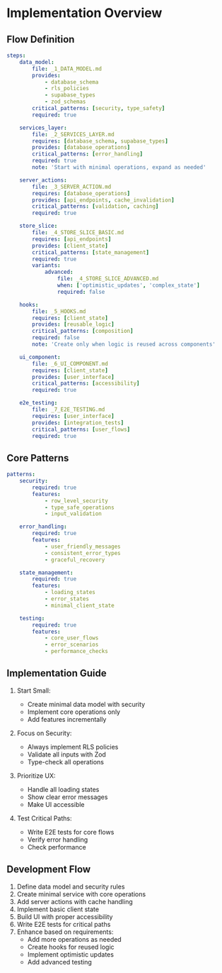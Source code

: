 # Implementation Overview

## Flow Definition

```yaml
steps:
    data_model:
        file: _1_DATA_MODEL.md
        provides:
            - database_schema
            - rls_policies
            - supabase_types
            - zod_schemas
        critical_patterns: [security, type_safety]
        required: true

    services_layer:
        file: _2_SERVICES_LAYER.md
        requires: [database_schema, supabase_types]
        provides: [database_operations]
        critical_patterns: [error_handling]
        required: true
        note: 'Start with minimal operations, expand as needed'

    server_actions:
        file: _3_SERVER_ACTION.md
        requires: [database_operations]
        provides: [api_endpoints, cache_invalidation]
        critical_patterns: [validation, caching]
        required: true

    store_slice:
        file: _4_STORE_SLICE_BASIC.md
        requires: [api_endpoints]
        provides: [client_state]
        critical_patterns: [state_management]
        required: true
        variants:
            advanced:
                file: _4_STORE_SLICE_ADVANCED.md
                when: ['optimistic_updates', 'complex_state']
                required: false

    hooks:
        file: _5_HOOKS.md
        requires: [client_state]
        provides: [reusable_logic]
        critical_patterns: [composition]
        required: false
        note: 'Create only when logic is reused across components'

    ui_component:
        file: _6_UI_COMPONENT.md
        requires: [client_state]
        provides: [user_interface]
        critical_patterns: [accessibility]
        required: true

    e2e_testing:
        file: _7_E2E_TESTING.md
        requires: [user_interface]
        provides: [integration_tests]
        critical_patterns: [user_flows]
        required: true
```

## Core Patterns

```yaml
patterns:
    security:
        required: true
        features:
            - row_level_security
            - type_safe_operations
            - input_validation

    error_handling:
        required: true
        features:
            - user_friendly_messages
            - consistent_error_types
            - graceful_recovery

    state_management:
        required: true
        features:
            - loading_states
            - error_states
            - minimal_client_state

    testing:
        required: true
        features:
            - core_user_flows
            - error_scenarios
            - performance_checks
```

## Implementation Guide

1. Start Small:

    - Create minimal data model with security
    - Implement core operations only
    - Add features incrementally

2. Focus on Security:

    - Always implement RLS policies
    - Validate all inputs with Zod
    - Type-check all operations

3. Prioritize UX:

    - Handle all loading states
    - Show clear error messages
    - Make UI accessible

4. Test Critical Paths:
    - Write E2E tests for core flows
    - Verify error handling
    - Check performance

## Development Flow

1. Define data model and security rules
2. Create minimal service with core operations
3. Add server actions with cache handling
4. Implement basic client state
5. Build UI with proper accessibility
6. Write E2E tests for critical paths
7. Enhance based on requirements:
    - Add more operations as needed
    - Create hooks for reused logic
    - Implement optimistic updates
    - Add advanced testing

